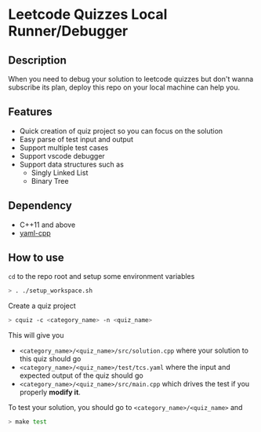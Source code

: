 # Leetcode Quizzes Local Runner/Debugger

## Description

When you need to debug your solution to leetcode quizzes but don't wanna subscribe its plan, deploy this repo on your local machine can help you.

## Features

* Quick creation of quiz project so you can focus on the solution
* Easy parse of test input and output
* Support multiple test cases
* Support vscode debugger
* Support data structures such as
	* Singly Linked List
	* Binary Tree

## Dependency

* C++11 and above
* [yaml-cpp](https://github.com/jbeder/yaml-cpp)

## How to use

`cd` to the repo root and setup some environment variables
```bash
> . ./setup_workspace.sh
```
Create a quiz project
```bash
> cquiz -c <category_name> -n <quiz_name>
```
This will give you
* `<category_name>/<quiz_name>/src/solution.cpp` where your solution to this quiz should go
* `<category_name>/<quiz_name>/test/tcs.yaml` where the input and expected output of the quiz should go
* `<category_name>/<quiz_name>/src/main.cpp` which drives the test if you properly **modify it**.

To test your solution, you should go to `<category_name>/<quiz_name>` and
```bash
> make test
```
